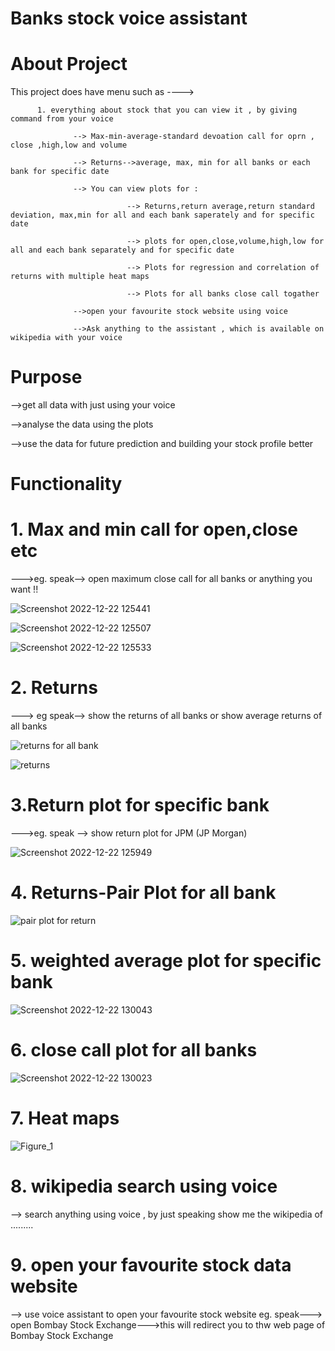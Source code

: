 # Banks stock voice assistant

# About Project

This project does have menu such as ---->



          1. everything about stock that you can view it , by giving command from your voice
          
                  --> Max-min-average-standard devoation call for oprn , close ,high,low and volume
                  
                  --> Returns-->average, max, min for all banks or each bank for specific date
                  
                  --> You can view plots for :
                  
                              --> Returns,return average,return standard deviation, max,min for all and each bank saperately and for specific date
                              
                              --> plots for open,close,volume,high,low for all and each bank separately and for specific date
                              
                              --> Plots for regression and correlation of returns with multiple heat maps
                              
                              --> Plots for all banks close call togather
                              
                  -->open your favourite stock website using voice
                  
                  -->Ask anything to the assistant , which is available on wikipedia with your voice



# Purpose   

-->get all data with just using your voice

-->analyse the data using the plots

-->use the data for future prediction and building your stock profile better
  
  
  
# Functionality

# 1. Max and min call for open,close etc
--->eg. speak--> open maximum close call for all banks or anything you want !!

![Screenshot 2022-12-22 125441](https://user-images.githubusercontent.com/86300718/209085477-11ea34c8-60a3-41b2-a0ec-9c8938d27862.png)

![Screenshot 2022-12-22 125507](https://user-images.githubusercontent.com/86300718/209085531-8884c582-5727-4632-8c8d-2cc69ffd1ee9.png)

![Screenshot 2022-12-22 125533](https://user-images.githubusercontent.com/86300718/209085547-bde18028-5689-48c1-9ef0-9d4639fbafb3.png)


# 2. Returns

---> eg speak--> show the returns of all banks or show average returns of all banks

![returns for all bank](https://user-images.githubusercontent.com/86300718/209085691-64bdb3b7-72fd-498a-a2f2-3fdbc27934cb.png)

![returns](https://user-images.githubusercontent.com/86300718/209085730-fc1cd454-8bf7-47e0-824e-ff6432c2aeb1.png)


# 3.Return plot for specific bank
--->eg. speak --> show return plot for JPM (JP Morgan)

![Screenshot 2022-12-22 125949](https://user-images.githubusercontent.com/86300718/209086036-0a97c065-40ab-4242-ade3-a9902db17c3f.png)


# 4. Returns-Pair Plot for all bank 

![pair plot for return](https://user-images.githubusercontent.com/86300718/209086143-0f624fed-7ae2-4f70-a7c2-dd0c7f0a0c54.png)


# 5. weighted average plot for specific bank

![Screenshot 2022-12-22 130043](https://user-images.githubusercontent.com/86300718/209086415-20a82bed-8402-48ff-a3bd-4b9ebc4f78c1.png)


# 6. close call plot for all banks

![Screenshot 2022-12-22 130023](https://user-images.githubusercontent.com/86300718/209086473-8ad745c3-0741-4c91-91dd-4135c5db806e.png)


# 7. Heat maps

![Figure_1](https://user-images.githubusercontent.com/86300718/209086552-aa04e31b-7a50-4519-a7d8-1a5c5c2e18b7.png)


# 8. wikipedia search using voice
 --> search anything using voice , by just speaking show me the wikipedia of .........


# 9. open your favourite stock data website
--> use voice assistant to open your favourite stock website
eg. speak---> open Bombay Stock Exchange--->this will redirect you to thw web page of Bombay Stock Exchange


